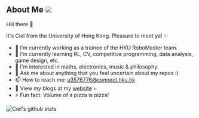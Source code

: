 ## About Me [![](https://visitor-badge.glitch.me/badge?page_id=wwwCielwww.visitor-badge)]() 

Hiii there 👋

It's Ciel from the University of Hong Kong. Pleasure to meet ya! ✨

- 🔭 I’m currently working as a trainee of the HKU RoboMaster team.
- 🌱 I’m currently learning RL, CV, competitive programming, data analysis, game design, etc.
- 💌 I'm interested in maths, electronics, music & philosophy.
- 💬 Ask me about anything that you feel uncertain about my repos :)
- 📫 How to reach me: u3576776@connect.hku.hk
- 🐋 View my blogs at my [website](https://wwwCielwww.github.io) ~ 
- ⚡ Fun fact: Volume of a pizza is pizza!

![Ciel's github stats](https://github-readme-stats.vercel.app/api?username=wwwCielwww&hide=contribs,prs,issues&count_private=true&show_icons=true&theme=highcontrast)
